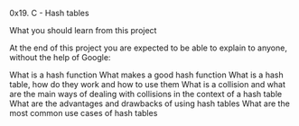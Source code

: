 0x19. C - Hash tables

What you should learn from this project

At the end of this project you are expected to be able to explain to anyone, without the help of Google:

What is a hash function
What makes a good hash function
What is a hash table, how do they work and how to use them
What is a collision and what are the main ways of dealing with collisions in the context of a hash table
What are the advantages and drawbacks of using hash tables
What are the most common use cases of hash tables